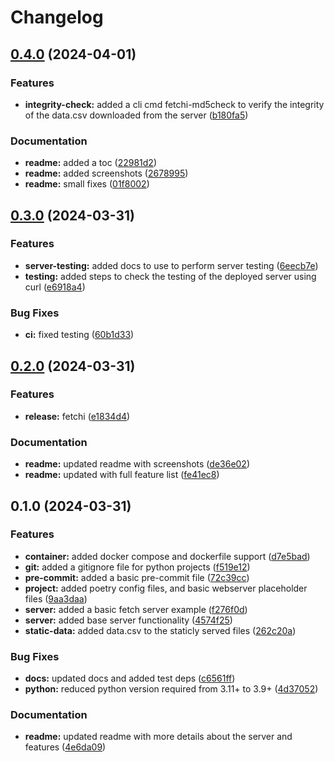 # Changelog

## [0.4.0](https://github.com/shinybrar/fetchi/compare/v0.3.0...v0.4.0) (2024-04-01)


### Features

* **integrity-check:** added a cli cmd fetchi-md5check to verify the integrity of the data.csv downloaded from the server ([b180fa5](https://github.com/shinybrar/fetchi/commit/b180fa580c0a85c987e5ec84ede40daac39ca23a))


### Documentation

* **readme:** added a toc ([22981d2](https://github.com/shinybrar/fetchi/commit/22981d20079dd2ee844c0a1fcfdb9d0e351d88b9))
* **readme:** added screenshots ([2678995](https://github.com/shinybrar/fetchi/commit/2678995bcfc78b77acf0cfca9775d9283dddffeb))
* **readme:** small fixes ([01f8002](https://github.com/shinybrar/fetchi/commit/01f8002db060bde261c4ef3a7ed384577cc3a9ff))

## [0.3.0](https://github.com/shinybrar/fetchi/compare/v0.2.0...v0.3.0) (2024-03-31)


### Features

* **server-testing:** added docs to use to perform server testing ([6eecb7e](https://github.com/shinybrar/fetchi/commit/6eecb7e01206d0cee125f819fc443daa399bae40))
* **testing:** added steps to check the testing of the deployed server using curl ([e6918a4](https://github.com/shinybrar/fetchi/commit/e6918a4d54c3e9c99693bb6fd2eaaf203bab1a8f))


### Bug Fixes

* **ci:** fixed testing ([60b1d33](https://github.com/shinybrar/fetchi/commit/60b1d3329e31f61d36f97c7569f2e9085b7a27eb))

## [0.2.0](https://github.com/shinybrar/fetchi/compare/v0.1.0...v0.2.0) (2024-03-31)


### Features

* **release:** fetchi ([e1834d4](https://github.com/shinybrar/fetchi/commit/e1834d470cf66a44dbe6cc6f72cab4a4d46d8dcf))


### Documentation

* **readme:** updated readme with screenshots ([de36e02](https://github.com/shinybrar/fetchi/commit/de36e02371ba3427031859b58d87a71c38aeb57b))
* **readme:** updated with full feature list ([fe41ec8](https://github.com/shinybrar/fetchi/commit/fe41ec84b89cc4bd22365dbc2ad591f7811a4b29))

## 0.1.0 (2024-03-31)


### Features

* **container:** added docker compose and dockerfile support ([d7e5bad](https://github.com/shinybrar/fetchi/commit/d7e5bad117a7ef91cef3a5803bbdbaae73ba0f95))
* **git:** added a gitignore file for python projects ([f519e12](https://github.com/shinybrar/fetchi/commit/f519e128f6a20e6dc5769a3184e09962060744cc))
* **pre-commit:** added a basic pre-commit file ([72c39cc](https://github.com/shinybrar/fetchi/commit/72c39ccedb23d43e68c188056d226c60839f17e1))
* **project:** added poetry config files, and basic webserver placeholder files ([9aa3daa](https://github.com/shinybrar/fetchi/commit/9aa3daaaae94dd3d274e8e2ad2df86bf99fe165b))
* **server:** added a basic fetch server example ([f276f0d](https://github.com/shinybrar/fetchi/commit/f276f0d7c1ff5842f3faf6c05fcfe075bfe96d9b))
* **server:** added base server functionality ([4574f25](https://github.com/shinybrar/fetchi/commit/4574f258e8f3fbb4270d97b8f5a187f33b1fae67))
* **static-data:** added data.csv to the staticly served files ([262c20a](https://github.com/shinybrar/fetchi/commit/262c20ae9b1b3b0e9a92886a4469a6733bcb7bb2))


### Bug Fixes

* **docs:** updated docs and added test deps ([c6561ff](https://github.com/shinybrar/fetchi/commit/c6561ff40fec1045440c55ecaafb9a74106ab96a))
* **python:** reduced python version required from 3.11+ to 3.9+ ([4d37052](https://github.com/shinybrar/fetchi/commit/4d3705274e32d64db9be1309844018400281a4be))


### Documentation

* **readme:** updated readme with more details about the server and features ([4e6da09](https://github.com/shinybrar/fetchi/commit/4e6da09eed7a0b67f3d42d86a85ddea47efbd414))

